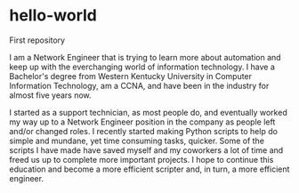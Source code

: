 # hello-world
First repository

I am a Network Engineer that is trying to learn more about automation and keep up with the everchanging world of information technology. I have a Bachelor's degree from Western Kentucky University in Computer Information Technology, am a CCNA, and have been in the industry for almost five years now.

I started as a support technician, as most people do, and eventually worked my way up to a Network Engineer position in the company as people left and/or changed roles. I recently started making Python scripts to help do simple and mundane, yet time consuming tasks, quicker. Some of the scripts I have made have saved myself and my coworkers a lot of time and freed us up to complete more important projects. I hope to continue this education and become a more efficient scripter and, in turn, a more efficient engineer.
